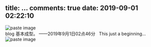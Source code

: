 title: ...
comments: true
date: 2019-09-01 02:22:10
---
![paste image](http://pwworrs69.bkt.clouddn.com/15672767592278uzp2fbs.png?imageslim)  
blog 基本成型。 ——2019年9月1日02点46分  
This just a beginning...
![paste image](http://pwworrs69.bkt.clouddn.com/1567418954474lhy4bqyn.png?imageslim)

